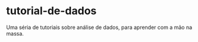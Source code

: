 # tutorial-de-dados
Uma séria de tutoriais sobre análise de dados, para aprender com a mão na massa.
